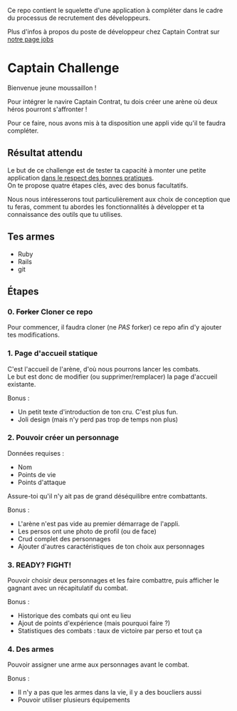 Ce repo contient le squelette d'une application à compléter dans le cadre du processus de recrutement des développeurs.

Plus d'infos à propos du poste de développeur chez Captain Contrat sur [notre page jobs](https://jobs.captaincontrat.com/)

# Captain Challenge

Bienvenue jeune moussaillon !

Pour intégrer le navire Captain Contrat, tu dois créer une arène où deux héros pourront s'affronter !

Pour ce faire, nous avons mis à ta disposition une appli vide qu'il te faudra compléter.

## Résultat attendu

Le but de ce challenge est de tester ta capacité à monter une petite application [dans le respect des bonnes pratiques](https://medium.com/captain-contrat-tech).  
On te propose quatre étapes clés, avec des bonus facultatifs.

Nous nous intéresserons tout particulièrement aux choix de conception que tu feras, comment tu abordes les fonctionnalités à développer et ta connaissance des outils que tu utilises.

## Tes armes

- Ruby
- Rails
- git

## Étapes

### 0. ~~Forker~~ Cloner ce repo

Pour commencer, il faudra cloner (ne *PAS* forker) ce repo afin d'y ajouter tes modifications.

### 1. Page d'accueil statique

C'est l'accueil de l'arène, d'où nous pourrons lancer les combats.  
Le but est donc de modifier (ou supprimer/remplacer) la page d'accueil existante.

Bonus :

- Un petit texte d'introduction de ton cru. C'est plus fun.
- Joli design (mais n'y perd pas trop de temps non plus)

### 2. Pouvoir créer un personnage

Données requises :

- Nom
- Points de vie
- Points d'attaque

Assure-toi qu'il n'y ait pas de grand déséquilibre entre combattants.  

Bonus :

- L'arène n'est pas vide au premier démarrage de l'appli.
- Les persos ont une photo de profil (ou de face)
- Crud complet des personnages
- Ajouter d'autres caractéristiques de ton choix aux personnages

### 3. READY? FIGHT!

Pouvoir choisir deux personnages et les faire combattre, puis afficher le gagnant avec un récapitulatif du combat.

Bonus :

- Historique des combats qui ont eu lieu
- Ajout de points d'expérience (mais pourquoi faire ?)
- Statistiques des combats : taux de victoire par perso et tout ça

### 4. Des armes

Pouvoir assigner une arme aux personnages avant le combat.

Bonus :

- Il n'y a pas que les armes dans la vie, il y a des boucliers aussi
- Pouvoir utiliser plusieurs équipements
